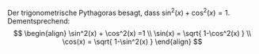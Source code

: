 Der trigonometrische Pythagoras besagt, dass $\sin^2(x) + \cos^2(x) =1$.
Dementsprechend:
$$
\begin{align}
\sin^2(x) + \cos^2(x) =1 \\
\sin(x) = \sqrt{ 1-\cos^2(x) } \\
\cos(x) = \sqrt{ 1-\sin^2(x) }
\end{align}
$$

